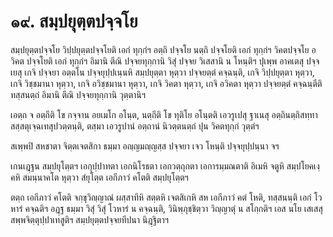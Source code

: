 <h1>๑๙. สมฺปยุตฺตปจฺจโย</h1>
<p>สมฺปยุตฺตปจฺจโย วิปฺปยุตฺตปจฺจโยติ เอกํ ทุกฺกํฯ อตฺถิ ปจฺจโย นตฺถิ ปจฺจโยติ เอกํ ทุกฺกํฯ วิคตปจฺจโย อวิคต ปจฺจโยติ เอกํ ทุกฺกํฯ อิมานิ ตีณิ ปจฺจยทุกฺกานิ วิสุํ ปจฺจย วิเสสานิ น โหนฺติฯ ปุเพฺพ อาคเตสุ ปจฺจเยสุ เกจิ ปจฺจยา อตฺตโน ปจฺจยุปฺปเนฺนหิ สมฺปยุตฺตา หุตฺวา ปจฺจยตฺตํ คจฺฉนฺติ, เกจิ วิปฺปยุตฺตา หุตฺวา, เกจิ วิชฺชมานา หุตฺวา, เกจิ อวิชฺชมานา หุตฺวา, เกจิ วิคตา หุตฺวา, เกจิ อวิคตา หุตฺวา ปจฺจยตฺตํ คจฺฉนฺตีติ ทสฺสนตฺถํ อิมานิ ตีณิ ปจฺจยทุกฺกานิ วุตฺตานิฯ</p>


<p>เอตฺถ  จ อตฺถีติ โข กจฺจาน อยเมโก อโนฺต, นตฺถีติ โข ทุติโย อโนฺตติ เอวรูเปสุ ฐาเนสุ อตฺถินตฺถิสทฺทา สสฺสตุเจฺฉเทสุปวตฺตนฺติ, ตสฺมา เอวรูปานํ อตฺถานํ นิวตฺตนตฺถํ ปุน วิคตทุกฺกํ วุตฺตํฯ</p>


<p>สเพฺพปิ สหชาตา จิตฺตเจตสิกา ธมฺมา อญฺญมญฺญสฺส ปจฺจยา เจว โหนฺติ ปจฺจยุปฺปนฺนา จฯ</p>


<p>เกนเฎฺฐน สมฺปยุโตฺตฯ เอกุปฺปาทตา เอกนิโรธตา เอกวตฺถุกตา เอการมฺมณตาติ อิเมหิ จตูหิ สมฺปโยคเงฺคหิ สมนฺนาคโต หุตฺวา สํยุโตฺต เอกีภาวํ คโตติ สมฺปยุโตฺตฯ</p>


<p>ตตฺถ เอกีภาวํ คโตติ จกฺขุวิญฺญาณํ ผสฺสาทีหิ สตฺตหิ เจตสิเกหิ สห เอกีภาวํ คตํ โหติ, ทสฺสนนฺติ เอกํ โวหารํ คจฺฉติฯ อฎฺฐ ธมฺมา วิสุํ วิสุํ โวหารํ น คจฺฉนฺติ, วินิพฺภุชฺชิตฺวา วิญฺญาตุํ น สโกฺกติฯ เอส นโย เสเสสุ สพฺพจิตฺตุปฺปาเทสูติฯ สมฺปยุตฺตปจฺจยทีปนา นิฎฺฐิตาฯ</p>





